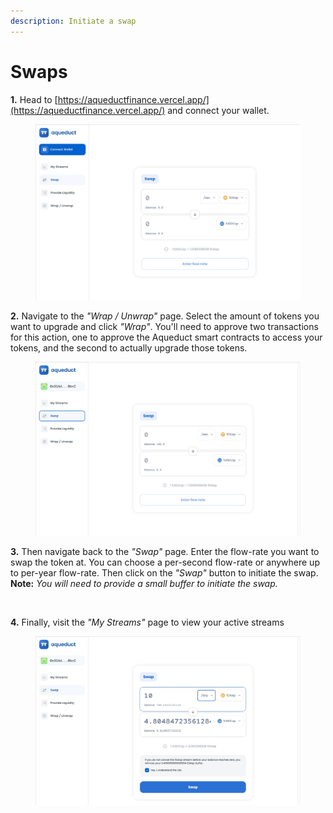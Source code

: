```yaml
---
description: Initiate a swap
---
```


# Swaps

**1.** Head to [https://aqueductfinance.vercel.app/](https://aqueductfinance.vercel.app/) and connect your wallet.

<figure><img src="../.gitbook/assets/Screen Recording 2022-11-28 at 21.30.42.gif" alt="Gif showing how to connect your wallet"><figcaption></figcaption></figure>

**2.** Navigate to the _"Wrap / Unwrap"_ page. Select the amount of tokens you want to upgrade and click _"Wrap"_. You'll need to approve two transactions for this action, one to approve the Aqueduct smart contracts to access your tokens, and the second to actually upgrade those tokens.

<figure><img src="../.gitbook/assets/Screen Recording 2022-11-28 at 22.17.27.gif" alt=""><figcaption></figcaption></figure>

**3.** Then navigate back to the _"Swap"_ page. Enter the flow-rate you want to swap the token at. You can choose a per-second flow-rate or anywhere up to per-year flow-rate. Then click on the _"Swap"_ button to initiate the swap. **Note:** _You will need to provide a small buffer to initiate the swap._

<figure><img src="../.gitbook/assets/Screen Recording 2022-11-28 at 22.46.04.gif" alt=""><figcaption></figcaption></figure>

**4.** Finally, visit the _"My Streams"_ page to view your active streams

<figure><img src="../.gitbook/assets/Screen Recording 2022-11-28 at 22.52.58.gif" alt=""><figcaption></figcaption></figure>

